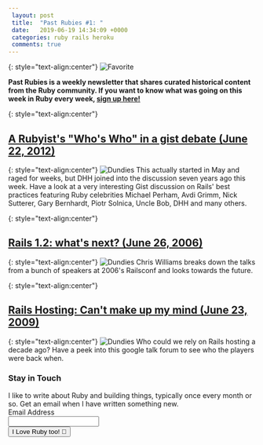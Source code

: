 ```yaml
---
 layout: post
 title:  "Past Rubies #1: "
 date:   2019-06-19 14:34:09 +0000
 categories: ruby rails heroku
 comments: true
---
```


{: style="text-align:center"}
![Favorite](https://i.imgur.com/I8as7eZ.png)

__Past Rubies is a weekly newsletter that shares curated historical content from the Ruby community. If you want to know what was going on this week in Ruby every week, [sign up here!](link)__


{: style="text-align:center"}
## [A Rubyist's "Who's Who" in a gist debate (June 22, 2012)](https://gist.github.com/justinko/2838490)
{: style="text-align:center"}
![Dundies](https://i.imgur.com/4sXzUMn.png)
This actually started in May and raged for weeks, but DHH joined into the discussion seven years ago this week. Have a look at a very interesting Gist discussion on Rails' best practices featuring Ruby celebrities Michael Perham, Avdi Grimm, Nick Sutterer, Gary Bernhardt, Piotr Solnica, Uncle Bob, DHH and many others.

{: style="text-align:center"}
## [Rails 1.2: what's next? (June 26, 2006)](http://web.archive.org/web/20060711170219/http://cwilliams.textdriven.com/articles/2006/06/26/railsconf-and-rails-1-2)
{: style="text-align:center"}
![Dundies](https://i.imgur.com/Gkk4IVR.png)
Chris Williams breaks down the talks from a bunch of speakers at 2006's Railsconf and looks towards the future.

{: style="text-align:center"}
## [Rails Hosting: Can't make up my mind (June 23, 2009)](https://groups.google.com/forum/#!topic/rubyonrails-talk/s5u-60VgezY)
{: style="text-align:center"}
![Dundies](https://i.imgur.com/c5JEzKY.png)
Who could we rely on Rails hosting a decade ago? Have a peek into this google talk forum to see who the players were back when.



<form action="https://www.getdrip.com/forms/275494850/submissions" method="post" data-drip-embedded-form="275494850">
  <h3 data-drip-attribute="headline">Stay in Touch</h3>
  <div data-drip-attribute="description">I like to write about Ruby and building things, typically once every month or so. Get an email when I have written something new.</div>
    <div>
        <label for="drip-email">Email Address</label><br />
        <input type="email" id="drip-email" name="fields[email]" value="" />
    </div>
  <div>
    <input type="submit" value="I Love Ruby too! 💎" data-drip-attribute="sign-up-button" />
  </div>
</form>

<!-- Drip -->
<script type="text/javascript">
  var _dcq = _dcq || [];
  var _dcs = _dcs || {};
  _dcs.account = '2671646';

  (function() {
    var dc = document.createElement('script');
    dc.type = 'text/javascript'; dc.async = true;
    dc.src = '//tag.getdrip.com/2671646.js';
    var s = document.getElementsByTagName('script')[0];
    s.parentNode.insertBefore(dc, s);
  })();
</script>
<!-- end Drip -->
